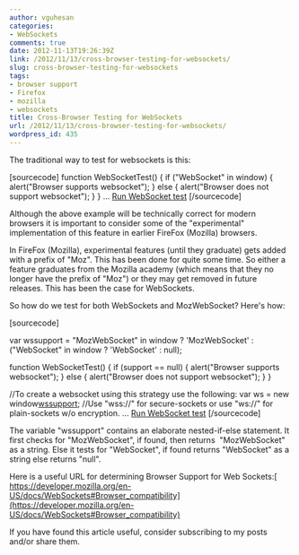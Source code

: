 ```yaml
---
author: vguhesan
categories:
- WebSockets
comments: true
date: 2012-11-13T19:26:39Z
link: /2012/11/13/cross-browser-testing-for-websockets/
slug: cross-browser-testing-for-websockets
tags:
- browser support
- Firefox
- mozilla
- websockets
title: Cross-Browser Testing for WebSockets
url: /2012/11/13/cross-browser-testing-for-websockets/
wordpress_id: 435
---
```


The traditional way to test for websockets is this:

[sourcecode]
function WebSocketTest()
{
  if ("WebSocket" in window)
  {
     alert("Browser supports websocket");
  }
  else
  {
     alert("Browser does not support websocket");
  }
}
...
[Run WebSocket test](WebSocketTest()")
[/sourcecode]

Although the above example will be technically correct for modern browsers it is important to consider some of the "experimental" implementation of this feature in earlier FireFox (Mozilla) browsers.

In FireFox (Mozilla), experimental features (until they graduate) gets added with a prefix of "Moz". This has been done for quite some time. So either a feature graduates from the Mozilla academy (which means that they no longer have the prefix of "Moz") or they may get removed in future releases. This has been the case for WebSockets.

So how do we test for both WebSockets and MozWebSocket? Here's how:

[sourcecode]

var wssupport = "MozWebSocket" in window ? 'MozWebSocket' : ("WebSocket" in window ? 'WebSocket' : null);

function WebSocketTest()
{
  if (support == null)
  {
     alert("Browser supports websocket");
  }
  else
  {
     alert("Browser does not support websocket");
  }
}

//To create a websocket using this strategy use the following:
var ws = new window[wssupport]("wss://your-domain/path");
//Use "wss://" for secure-sockets or use "ws://" for plain-sockets w/o encryption.
...
[Run WebSocket test](WebSocketTest()")
[/sourcecode]

The variable "wssupport" contains an elaborate nested-if-else statement. It first checks for "MozWebSocket", if found, then returns  "MozWebSocket" as a string. Else it tests for "WebSocket", if found returns "WebSocket" as a string else returns "null".

Here is a useful URL for determining Browser Support for Web Sockets:[
https://developer.mozilla.org/en-US/docs/WebSockets#Browser_compatibility](https://developer.mozilla.org/en-US/docs/WebSockets#Browser_compatibility)

If you have found this article useful, consider subscribing to my posts and/or share them.
